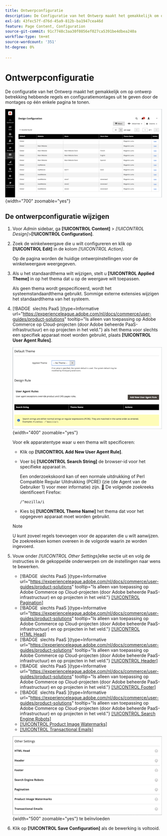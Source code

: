 ```yaml
---
title: Ontwerpconfiguratie
description: De Configuratie van het Ontwerp maakt het gemakkelijk om op ontwerp betrekking hebbende regels en configuratiemontages uit te geven door de montages op één enkele pagina te tonen.
exl-id: 43fec57f-d76d-45a9-812b-ba1947cea46d
feature: Page Content, Configuration
source-git-commit: 91c7748c3aa30f0856ef027ca5391be4dbea240a
workflow-type: tm+mt
source-wordcount: '351'
ht-degree: 0%

---
```


# Ontwerpconfiguratie

De configuratie van het Ontwerp maakt het gemakkelijk om op ontwerp betrekking hebbende regels en configuratiemontages uit te geven door de montages op één enkele pagina te tonen.

![ pagina van de Configuratie van het Ontwerp ](./assets/configuration.png){width="700" zoomable="yes"}

## De ontwerpconfiguratie wijzigen

1. Voor _Admin_ sidebar, ga **[!UICONTROL Content]** > _[!UICONTROL Design]_>**[!UICONTROL Configuration]**.

1. Zoek de winkelweergave die u wilt configureren en klik op **[!UICONTROL Edit]** in de kolom _[!UICONTROL Action]_.

   Op de pagina worden de huidige ontwerpinstellingen voor de winkelweergave weergegeven.

1. Als u het standaardthema wilt wijzigen, stelt u **[!UICONTROL Applied Theme]** in op het thema dat u op de weergave wilt toepassen.

   Als geen thema wordt gespecificeerd, wordt het systeemstandaardthema gebruikt. Sommige externe extensies wijzigen het standaardthema van het systeem.

1. [!BADGE &#x200B; slechts PaaS &#x200B;]{type=Informative url="https://experienceleague.adobe.com/nl/docs/commerce/user-guides/product-solutions" tooltip="Is alleen van toepassing op Adobe Commerce op Cloud-projecten (door Adobe beheerde PaaS-infrastructuur) en op projecten in het veld."} als het thema voor slechts een specifiek apparaat moet worden gebruikt, plaats **[!UICONTROL User Agent Rules]**.

   ![ Gebruiker-Agent Regels ](./assets/configuration-user-agent-rules.png){width="400" zoomable="yes"}

   Voor elk apparatentype waar u een thema wilt specificeren:

   - Klik op **[!UICONTROL Add New User Agent Rule]**.

   - Voer bij **[!UICONTROL Search String]** de browser-id voor het specifieke apparaat in.

     Een onderzoekskoord kan of een normale uitdrukking of Perl Compatible Regular Uitdrukking (PCRE) (zie {de Agent van de Gebruiker 1} voor meer informatie) zijn. [&#128279;](https://en.wikipedia.org/wiki/User_agent) De volgende zoekreeks identificeert Firefox:

         /^mozilla/i
     
   - Kies bij **[!UICONTROL Theme Name]** het thema dat voor het opgegeven apparaat moet worden gebruikt.

   >[!NOTE]
   >
   >U kunt zoveel regels toevoegen voor de apparaten die u wilt aanwijzen. De zoekreeksen komen overeen in de volgorde waarin ze worden ingevoerd.

1. Vouw onder _[!UICONTROL Other Settings]_&#x200B;elke sectie uit en volg de instructies in de gekoppelde onderwerpen om de instellingen naar wens te bewerken.

   - [!BADGE &#x200B; slechts PaaS &#x200B;]{type=Informative url="https://experienceleague.adobe.com/nl/docs/commerce/user-guides/product-solutions" tooltip="Is alleen van toepassing op Adobe Commerce op Cloud-projecten (door Adobe beheerde PaaS-infrastructuur) en op projecten in het veld."} [[!UICONTROL Pagination]](../catalog/navigation-product-listings.md#pagination-controls)
   - [!BADGE &#x200B; slechts PaaS &#x200B;]{type=Informative url="https://experienceleague.adobe.com/nl/docs/commerce/user-guides/product-solutions" tooltip="Is alleen van toepassing op Adobe Commerce op Cloud-projecten (door Adobe beheerde PaaS-infrastructuur) en op projecten in het veld."} [[!UICONTROL HTML Head]](page-setup.md#html-head)
   - [!BADGE &#x200B; slechts PaaS &#x200B;]{type=Informative url="https://experienceleague.adobe.com/nl/docs/commerce/user-guides/product-solutions" tooltip="Is alleen van toepassing op Adobe Commerce op Cloud-projecten (door Adobe beheerde PaaS-infrastructuur) en op projecten in het veld."} [[!UICONTROL Header]](page-setup.md#header)
   - [!BADGE &#x200B; slechts PaaS &#x200B;]{type=Informative url="https://experienceleague.adobe.com/nl/docs/commerce/user-guides/product-solutions" tooltip="Is alleen van toepassing op Adobe Commerce op Cloud-projecten (door Adobe beheerde PaaS-infrastructuur) en op projecten in het veld."} [[!UICONTROL Footer]](page-setup.md#footer)
   - [!BADGE &#x200B; slechts PaaS &#x200B;]{type=Informative url="https://experienceleague.adobe.com/nl/docs/commerce/user-guides/product-solutions" tooltip="Is alleen van toepassing op Adobe Commerce op Cloud-projecten (door Adobe beheerde PaaS-infrastructuur) en op projecten in het veld."} [[!UICONTROL Search Engine Robots]](../merchandising-promotions/seo-overview.md#search-engine-robots)
   - [[!UICONTROL Product Image Watermarks]](../catalog/product-image.md#watermarks)
   - [[!UICONTROL Transactional Emails]](../systems/email-templates.md#configure-email-templates)

   ![ Andere montages om ontwerp ](./assets/configuration-other-settings.png){width="500" zoomable="yes"} te beïnvloeden

1. Klik op **[!UICONTROL Save Configuration]** als de bewerking is voltooid.
